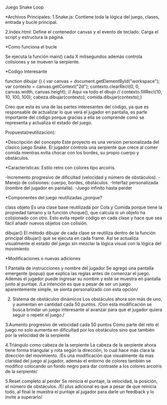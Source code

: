 Juego Snake Loop

*Archivos Principales:
1.Snake.js: Contiene toda la lógica del juego, clases, entrada y bucle principal.

2.Index.html: Define el contenedor canvas y el evento de teclado. Carga el script y estructura la página.

*Como funciona el bucle

Se ejecuta la función main() cada X milisegundos además controla colisiones y se mueven la serpiente.

*Codigo Interesante

function dibujar () {
    var canvas = document.getElementById("workspace");
    var contexto = canvas.getContext("2d");
    contexto.clearRect(0, 0, canvas.width, canvas.height);
    // Aqui va todo el dbujo
    // contexto.fillRect(10, 10, 100, 100);
    cabeza.dibujar(contexto);
    comida.dibujar(contexto);}

Creo que esta es una de las partes interesantes del código, ya que es responsable de actualizar lo que verá el jugador en pantalla, es parte importante del código porque gracias a ella se comprende como se representa y actualiza el estado del juego.

Propuesta(reutilización):

*Descripción del concepto
Este proyecto es una version personalizada del clasico juego Snake. El jugador controla una serpiente que crece al comer comida mientras evita chocar con los bordes, su propio cuerpo y obstáculos. 

*Características:
Estilo retro con colores tipo arcoíris.

-Incremento progresivo de dificultad (velocidad y número de obstáculos).
-Manejo de colisiones: cuerpo, bordes, obstáculos.
-Interfaz personalizada (nombre del jugador en pantalla).
-Juego infinito hasta perder

*Componentes del juego reutilizadas ¿porque?

class objeto
Es una clase base reutilizada por Cola y Comida porque tiene la propiedad tamano y la función choque(), que calcula si un objeto ha colisionado con otro. Esto evita repetir código en cada clase y hace que sea fácil añadir nuevos objetos con colisión.

dibujar()
El método dibujar de cada clase se reutiliza dentro de la función principal dibujar() que se ejecuta en cada frame. Así se actualiza visualmente el estado del juego sin mezclar la lógica visual con la lógica del movimiento

*Modificaciones o nuevas adiciones 

1.Pantalla de instrucciones y nombre del jugador
Se agregó una pantalla emergente (popup) que explica las reglas antes de comenzar el juego.
Ademas el jugador puede ingresar su nombre y este se muestra en pantalla junto al puntaje.
/La intención es que a pesar de ser un juego aparentemente simple, se sienta personalizado con esta opción/

2. Sistema de obstáculos dinámicos
Los obstáculos ahora son más de uno, y aumentan en cantidad cada 50 puntos.
/Con esta modificación se busca brindar un juego interesante al avanzar para que el jugador quiera seguir o repetir el juego./

3.Aumento progresivo de velocidad cada 50 puntos
Como parte del reto el juego no solo aumenta en dificultad por los obstáculos sino que también por la velocidad de la serpiente

4.Triángulo como cabeza de la serpiente
La cabeza de la serpiente ahora tiene forma triangular y rota según la dirección, lo cual hace más clara la dirección del movimiento.
/Es una modificación que visualmente da mas claridad del juego al jugador, además el entorno de colores también se modifico colocando un fondo negro para dar contraste a los colores arcoíris de la serpiente/

5.Reset completo al perder
Se reinicia el puntaje, la velocidad, la posición, el número de obstáculos.
/El plus adicional es que a pesar de que reinicia todo, al final le muestra el puntaje al jugador para darle un feedback y lo invite a superarlo/

